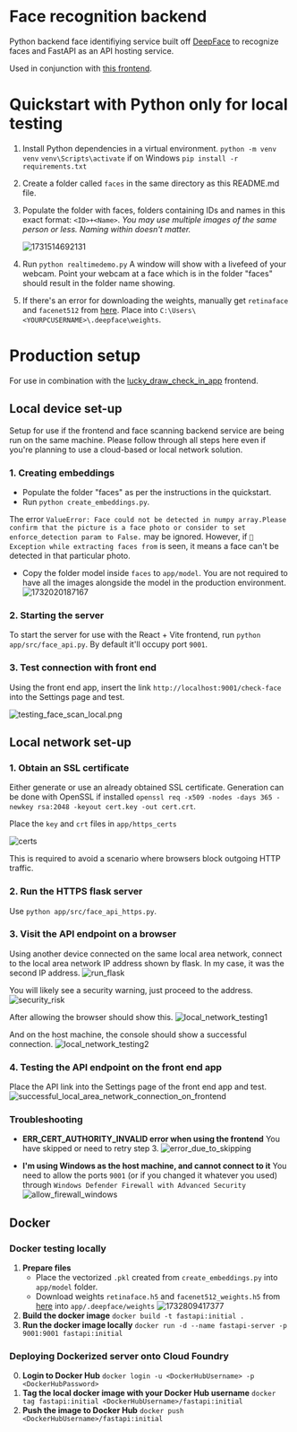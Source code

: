 # Face recognition backend

Python backend face identifiying service built off [DeepFace](https://github.com/serengil/deepface) to recognize faces and FastAPI as an API hosting service.

Used in conjunction with [this frontend](https://github.com/seanntxj/lucky_draw_check_in_app).

# Quickstart with Python only for local testing

1. Install Python dependencies in a virtual environment.
   `python -m venv venv`
   `venv\Scripts\activate` if on Windows
   `pip install -r requirements.txt`
2. Create a folder called `faces` in the same directory as this README.md file.
3. Populate the folder with faces, folders containing IDs and names in this exact format: `<ID>+<Name>`.
   *You may use multiple images of the same person or less. Naming within doesn't matter.*

   ![1731514692131](image/README/1731514692131.png)
4. Run  `python realtimedemo.py`
   A window will show with a livefeed of your webcam. Point your webcam at a face which is in the folder "faces" should result in the folder name showing.
5. If there's an error for downloading the weights, manually get `retinaface` and `facenet512` from [here](https://github.com/serengil/deepface_models/releases/tag/v1.0). Place into `C:\Users\<YOURPCUSERNAME>\.deepface\weights`.

# Production setup

For use in combination with the [lucky_draw_check_in_app](https://github.com/seanntxj/lucky_draw_check_in_app) frontend.

## Local device set-up 
Setup for use if the frontend and face scanning backend service are being run on the same machine. Please follow through all steps here even if you're planning to use a cloud-based or local network solution.

### 1. Creating embeddings

- Populate the folder "faces" as per the instructions in the quickstart.
- Run `python create_embeddings.py`.

The error `ValueError: Face could not be detected in numpy array.Please confirm that the picture is a face photo or consider to set enforce_detection param to False.` may be ignored. However, if `🔴 Exception while extracting faces from` is seen, it means a face can't be detected in that particular photo.
- Copy the folder model inside `faces` to `app/model`. You are not required to have all the images alongside the model in the production environment.
  ![1732020187167](image/README/moving_model_file.png)

### 2. Starting the server

To start the server for use with the React + Vite frontend, run `python app/src/face_api.py`. By default it'll occupy port `9001`.

### 3. Test connection with front end
Using the front end app, insert the link `http://localhost:9001/check-face` into the Settings page and test.

![testing_face_scan_local.png](image/README/testing_face_scan_local.png)

## Local network set-up

### 1. Obtain an SSL certificate
Either generate or use an already obtained SSL certificate. Generation can be done with OpenSSL if installed `openssl req -x509 -nodes -days 365 -newkey rsa:2048 -keyout cert.key -out cert.crt`.

Place the `key` and `crt` files in `app/https_certs`

![certs](image/README/certs.png)

This is required to avoid a scenario where browsers block outgoing HTTP traffic. 

### 2. Run the HTTPS flask server
Use `python app/src/face_api_https.py`.

### 3. Visit the API endpoint on a browser
Using another device connected on the same local area network, connect to the local area network IP address shown by flask. In my case, it was the second IP address.
![run_flask](image/README/run_flask.jpeg)

You will likely see a security warning, just proceed to the address.
![security_risk](image/README/security_risk.png)

After allowing the browser should show this.
![local_network_testing1](image/README/local_network_testing1.jpeg)

And on the host machine, the console should show a successful connection.
![local_network_testing2](image/README/local_network_testing2.jpeg)

### 4. Testing the API endpoint on the front end app
Place the API link into the Settings page of the front end app and test.
![successful_local_area_network_connection_on_frontend](image/README/successful_local_area_network_connection_on_frontend.png)

### Troubleshooting

- **ERR_CERT_AUTHORITY_INVALID error when using the frontend**
You have skipped or need to retry step 3.
![error_due_to_skipping](image/README/error_due_to_skipping.png)

- **I'm using Windows as the host machine, and cannot connect to it**
You need to allow the ports `9001` (or if you changed it whatever you used) through `Windows Defender Firewall with Advanced Security`
![allow_firewall_windows](image/README/allow_firewall_windows.jpg)

## Docker

### Docker testing locally

1. **Prepare files**
   - Place the vectorized `.pkl` created from `create_embeddings.py` into `app/model` folder.
   - Download weights `retinaface.h5` and `facenet512_weights.h5` from [here](https://github.com/serengil/deepface_models/releases/tag/v1.0) into `app/.deepface/weights`
     ![1732809417377](image/README/1732809417377.png)
2. **Build the docker image**
   `docker build -t fastapi:initial .`
3. **Run the docker image locally**
   `docker run -d --name fastapi-server -p 9001:9001 fastapi:initial`

### Deploying Dockerized server onto Cloud Foundry

0. **Login to Docker Hub**
   `docker login -u <DockerHubUsername> -p <DockerHubPassword>`
1. **Tag the local docker image with your Docker Hub username**
   `docker tag fastapi:initial <DockerHubUsername>/fastapi:initial`
2. **Push the image to Docker Hub**
   `docker push <DockerHubUsername>/fastapi:initial`
